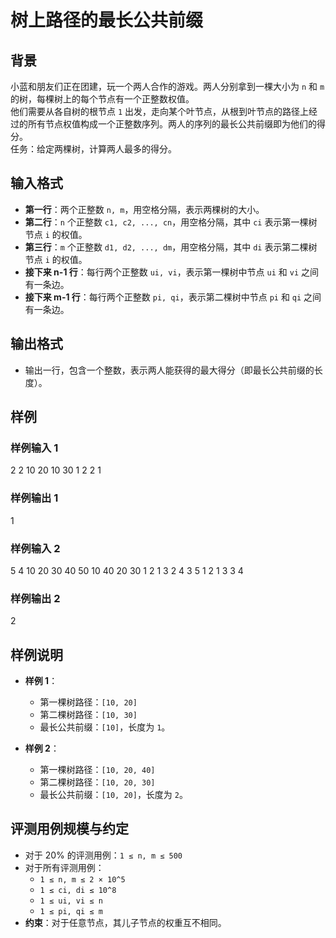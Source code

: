 # 树上路径的最长公共前缀

## 背景
小蓝和朋友们正在团建，玩一个两人合作的游戏。两人分别拿到一棵大小为 `n` 和 `m` 的树，每棵树上的每个节点有一个正整数权值。  
他们需要从各自树的根节点 `1` 出发，走向某个叶节点，从根到叶节点的路径上经过的所有节点权值构成一个正整数序列。两人的序列的最长公共前缀即为他们的得分。  
任务：给定两棵树，计算两人最多的得分。

## 输入格式
- **第一行**：两个正整数 `n, m`，用空格分隔，表示两棵树的大小。
- **第二行**：`n` 个正整数 `c1, c2, ..., cn`，用空格分隔，其中 `ci` 表示第一棵树节点 `i` 的权值。
- **第三行**：`m` 个正整数 `d1, d2, ..., dm`，用空格分隔，其中 `di` 表示第二棵树节点 `i` 的权值。
- **接下来 n-1 行**：每行两个正整数 `ui, vi`，表示第一棵树中节点 `ui` 和 `vi` 之间有一条边。
- **接下来 m-1 行**：每行两个正整数 `pi, qi`，表示第二棵树中节点 `pi` 和 `qi` 之间有一条边。

## 输出格式
- 输出一行，包含一个整数，表示两人能获得的最大得分（即最长公共前缀的长度）。

## 样例

### 样例输入 1
2 2
10 20
10 30
1 2
2 1

### 样例输出 1
1


### 样例输入 2
5 4
10 20 30 40 50
10 40 20 30
1 2
1 3
2 4
3 5
1 2
1 3
3 4

### 样例输出 2
2

## 样例说明
- **样例 1**：  
  - 第一棵树路径：`[10, 20]`  
  - 第二棵树路径：`[10, 30]`  
  - 最长公共前缀：`[10]`，长度为 `1`。

- **样例 2**：  
  - 第一棵树路径：`[10, 20, 40]`  
  - 第二棵树路径：`[10, 20, 30]`  
  - 最长公共前缀：`[10, 20]`，长度为 `2`。

## 评测用例规模与约定
- 对于 20% 的评测用例：`1 ≤ n, m ≤ 500`  
- 对于所有评测用例：  
  - `1 ≤ n, m ≤ 2 × 10^5`  
  - `1 ≤ ci, di ≤ 10^8`  
  - `1 ≤ ui, vi ≤ n`  
  - `1 ≤ pi, qi ≤ m`  
- **约束**：对于任意节点，其儿子节点的权重互不相同。
